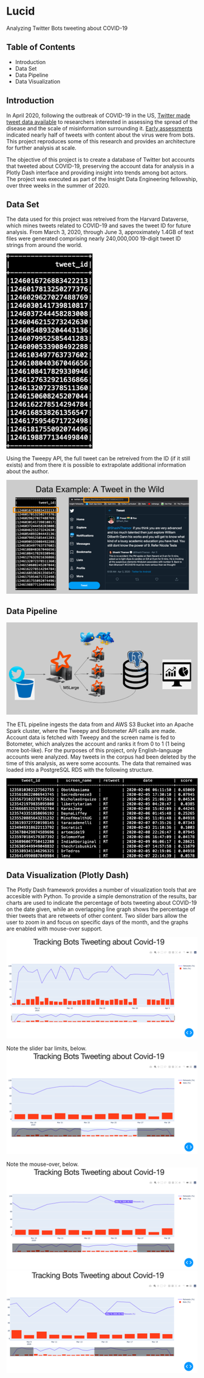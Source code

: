 # Lucid
Analyzing Twitter Bots tweeting about COVID-19

## Table of Contents
* Introduction
* Data Set
* Data Pipeline
* Data Visualization

## Introduction
In April 2020, following the outbreak of COVID-19 in the US, [Twitter made tweet data available](https://www.reuters.com/article/us-health-coronavirus-twitter-data/twitter-opens-up-data-for-researchers-to-study-covid-19-tweets-idUSKBN22B2Q1) to researchers interested in assessing the spread of the disease and the scale of misinformation surrounding it. [Early assessments](https://www.cbsnews.com/news/bots-account-for-nearly-half-of-twitter-accounts-spreading-coronavirus-misinformation-researchers-say/) indicated nearly half of tweets with content about the virus were from bots. This project reproduces some of this research and provides an architecture for further analysis at scale.

The objective of this project is to create a database of Twitter bot accounts that tweeted about COVID-19, preserving the account data for analysis in a Plotly Dash interface and providing insight into trends among bot actors. The project was executed as part of the Insight Data Engineering fellowship, over three weeks in the summer of 2020.

## Data Set
The data used for this project was retreived from the Harvard Dataverse, which mines tweets related to COVID-19 and saves the tweet ID for future analysis. From March 3, 2020, through June 3, approximately 1.4GB of text files were generated comprising nearly 240,000,000 19-digit tweet ID strings from around the world.  

![Tweet ID Example](/Images/Tweet_IDs.png)

Using the Tweepy API, the full tweet can be retreived from the ID (if it still exists) and from there it is possible to extrapolate additional information about the author.

![ID and Account Example](/Images/TweetID_and_Account.png)


## Data Pipeline

![](/Images/Pipeline_Architecture.png)

The ETL pipeline ingests the data from and AWS S3 Bucket into an Apache Spark cluster, where the Tweepy and Botometer API calls are made. Account data is fetched with Tweepy and the screen name is fed to Botometer, which analyzes the account and ranks it from 0 to 1 (1 being more bot-like). For the purposes of this project, only English-language accounts were analyzed. May tweets in the corpus had been deleted by the time of this analysis, as were some accounts. The data that remained was loaded into a PostgreSQL RDS with the following structure.

![](/Images/Bot_RDS.png)

## Data Visualization (Plotly Dash)

The Plotly Dash framework provides a number of visualization tools that are accesible with Python. To provide a simple demonstration of the results, bar charts are used to indicate the percentage of bots tweeting about COVID-19 on the date given, while an overlapping line graph shows the percentage of thier tweets that are retweets of other content. Two slider bars allow the user to zoom in and focus on specific days of the month, and the graphs are enabled with mouse-over support.

![](/Images/Dash_01.png)

Note the slider bar limits, below.
![](/Images/Dash_02.png)

Note the mouse-over, below.
![](/Images/Dash_03.png)
![](/Images/Dash_04.png)


